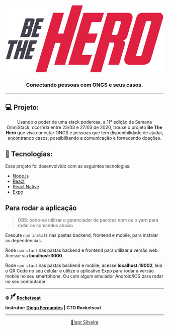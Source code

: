 
<h1 align="center">
    <img alt="" title="" src="imgs/logo.svg">
</h1>

<h3 align="center">Conectando pessoas com ONGS e seus casos.</h3>

---
## 💻 Projeto:
<p align="center">Usando o poder de uma stack poderosa, a 11ª edição da Semana OmniStack, ocorrida entre 23/03 e 27/03 de 2020, trouxe o projeto <b>Be The Hero</b> que visa conectar ONGS e pessoas que tem disponibilidade de ajudar, encontrando casos, possibilitando a comunicação e fornecendo doações.</p>


## :rocket: Tecnologias:

Esse projeto foi desenvolvido com as seguintes tecnologias:
- [Node.js](https://nodejs.org/en/)
- [React](https://reactjs.org)
- [React Native](https://facebook.github.io/react-native/)
- [Expo](https://expo.io/)

## Para rodar a aplicação

> OBS: pode-se utilizar o gerenciador de pacotes npm ou o yarn para rodar os comandos abaixo

Execute ```npm install``` nas pastas backend, frontend e mobile, para instalar as dependências.

Rode ```npm start``` nas pastas backend e frontend para utilizar a versão web. Acesse via **localhost:3000**.

Rode ```npm start``` nas pastas backend e mobile, acesse **localhost:19002**, leia o QR Code no seu celular e utilize o aplicativo Expo para rodar a versão mobile no seu smartphone. Ou com algum emulador Android/iOS para rodar no seu computador.

---

**&copy; <img src="imgs/rocketseat.svg" alt="rocketseat" height="20"> [Rocketseat](https://rocketseat.com.br/)**

**Instrutor: [Diego Fernandes](https://github.com/diego3g) | CTO Rocketseat**

---

<p align="center"><a href="https://github.com/igorzs" target="_blank">👋Igor Silveira</a></p>
